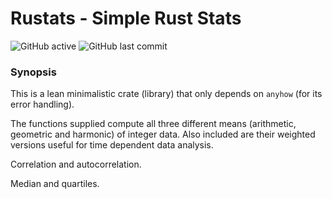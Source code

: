 # Rustats - Simple Rust Stats
![GitHub active](https://img.shields.io/badge/GitHub-Active-brightgreen) ![GitHub last commit](https://img.shields.io/github/last-commit/liborty/rustats)

### Synopsis

This is a lean minimalistic crate (library) that only depends on `anyhow` (for its error handling).

The functions supplied compute all three different means (arithmetic, geometric and harmonic) of integer data.
Also included are their weighted versions useful for time dependent data analysis.

Correlation and autocorrelation.

Median and quartiles.


